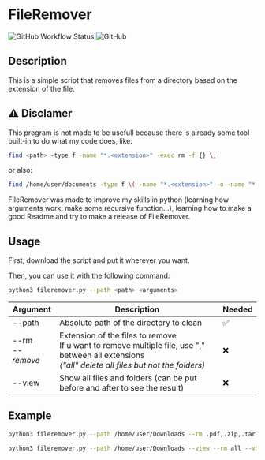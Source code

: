 # FileRemover
![GitHub Workflow Status](https://img.shields.io/github/actions/workflow/status/matthieuEv/File-Remover/python-app.yml?style=for-the-badge)
![GitHub](https://img.shields.io/github/license/matthieuEv/File-Remover?style=for-the-badge)
## Description
This is a simple script that removes files from a directory based on the extension of the file.

## ⚠️ Disclamer
This program is not made to be usefull because there is already some tool built-in to do what my code does, like:
```bash
find <path> -type f -name "*.<extension>" -exec rm -f {} \;
```
or also: 
```bash
find /home/user/documents -type f \( -name "*.<extension>" -o -name "*.<extension>" \) -exec rm -f {} \;
``` 

FileRemover was made to improve my skills in python (learning how arguments work, make some recursive function...), learning how to make a good Readme and try to make a release of FileRemover. 
## Usage

First, download the script and put it wherever you want.

Then, you can use it with the following command:

```bash
python3 fileremover.py --path <path> <arguments>
```

| Argument | Description | Needed |
| --- | --- | --- |
| --path | Absolute path of the directory to clean | ✅ |
| --rm </br>*-- remove* | Extension of the files to remove <br>If u want to remove multiple file, use "," between all extensions<br>*("all" delete all files but not the folders)* | ❌ |
| --view | Show all files and folders (can be put before and after to see the result) | ❌ |


## Example

```bash
python3 fileremover.py --path /home/user/Downloads --rm .pdf,.zip,.tar.gz --view
```
```bash
python3 fileremover.py --path /home/user/Downloads --view --rm all --view
```